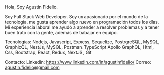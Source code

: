 Hola, Soy Agustín Fidelio.

Soy Full Stack Web Developer.
Soy un apasionado por el mundo de la tecnología, me gusta aprender algo nuevo en programación todos los días. Mi experiencia laboral me ayudó a aprender a resolver problemas y a tener buen trato con la gente, además de trabajar en equipo.


Tecnologías:
Nodejs, Javascript, Express, Sequelize, PostrgreSQL, MySQL, GraphicQL, NestJs, MySQL, Postman, TypeScript
Apollo GraphQL,  Html, Css, Bootstrap, React, Redux, NextJS , Git


Contacto: 
Linkedin: https://www.linkedin.com/in/agustinfidelio/
Correo: agustin.fidelio@gmail.com
